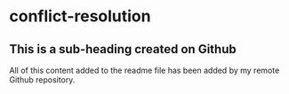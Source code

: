 # conflict-resolution

## This is a sub-heading created on Github

All of this content added to the readme file has been added by my remote Github repository.
